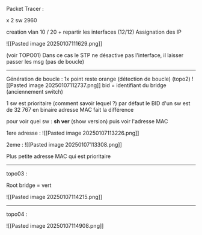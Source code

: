 
Packet Tracer :

x 2 sw 2960

creation vlan 10 / 20  + repartir les interfaces (12/12)
Assignation des IP

![[Pasted image 20250107111629.png]]

(voir TOPO01)
Dans ce cas le STP ne désactive pas l'interface, il laisser passer les msg (pas de boucle)

---------------------------------------------------------

Génération de boucle : 
1x point reste orange (détection de boucle)
(topo2)
![[Pasted image 20250107112737.png]]
bid = identifiant du bridge (anciennement switch)

1 sw est prioritaire (comment savoir lequel ?)
par défaut le BID d'un sw est de 32 767 en binaire
adresse MAC fait la différence

pour voir quel sw : **sh ver** (show version) puis voir l'adresse MAC 

1ere adresse : 
![[Pasted image 20250107113226.png]]


2eme : 
![[Pasted image 20250107113308.png]]

Plus petite adresse MAC  qui est prioritaire 

----------------------------------------

topo03 : 

Root bridge = vert 

![[Pasted image 20250107114215.png]]

--------------------------------------------------

topo04 : 

![[Pasted image 20250107114908.png]]